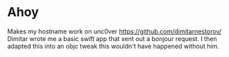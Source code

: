 # Ahoy
Makes my hostname work on unc0ver
https://github.com/dimitarnestorov/ 
Dimitar wrote me a basic swift app that sent out a bonjour request. I then adapted this into an objc tweak this wouldn't have happened without him.  
